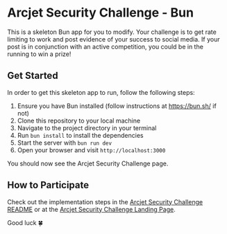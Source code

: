# Arcjet Security Challenge - Bun

This is a skeleton Bun app for you to modify. Your challenge is to get rate limiting to work and post evidence of your success to social media. If your post is in conjunction with an active competition, you could be in the running to win a prize!

## Get Started

In order to get this skeleton app to run, follow the following steps:

1. Ensure you have Bun installed (follow instructions at https://bun.sh/ if not)
2. Clone this repository to your local machine
3. Navigate to the project directory in your terminal
4. Run `bun install` to install the dependencies
5. Start the server with `bun run dev`
6. Open your browser and visit `http://localhost:3000`

You should now see the Arcjet Security Challenge page.

## How to Participate

Check out the implementation steps in the [Arcjet Security Challenge README](../README.md) or at the [Arcjet Security Challenge Landing Page](https://challenge.arcjet.com/).

Good luck 🍀
